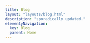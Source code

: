 ```yaml
---
title: Blog
layout: "layouts/blog.html"
description: "sporadically updated."
eleventyNavigation:
  key: Blog
  parent: Home
---
```

